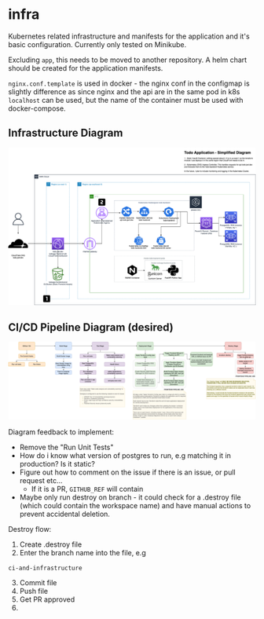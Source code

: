 # infra

Kubernetes related infrastructure and manifests for the application and it's basic configuration.
Currently only tested on Minikube.

Excluding `app`, this needs to be moved to another repository.
A helm chart should be created for the application manifests.

`nginx.conf.template` is used in docker - the nginx conf in the configmap is slightly difference as since nginx and the api are in the same pod in k8s `localhost` can be used, but the name of the container must be used with docker-compose.

## Infrastructure Diagram

![Diagram](diagrams/diagram.png)

## CI/CD Pipeline Diagram (desired)

![CID Diagram](diagrams/backend-ci-pipeline-revision-1.png)

Diagram feedback to implement:
* Remove the "Run Unit Tests"
* How do i know what version of postgres to run, e.g matching it in production? Is it static?
* Figure out how to comment on the issue if there is an issue, or pull request etc...
    * If it is a PR, `GITHUB_REF` will contain
* Maybe only run destroy on branch - it could check for a .destroy file (which could contain the workspace name) and have manual actions to prevent accidental deletion.

Destroy flow:
1. Create .destroy file
2. Enter the branch name into the file, e.g
```
ci-and-infrastructure
```
3. Commit file
4. Push file
5. Get PR approved
6.
